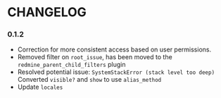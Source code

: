 # CHANGELOG
### 0.1.2
* Correction for more consistent access based on user permissions.
* Removed filter on `root_issue`, has been moved to the `redmine_parent_child_filters` plugin
* Resolved potential issue: `SystemStackError (stack level too deep)`  
  Converted `visible?` and `show` to use `alias_method`
* Update `locales`
